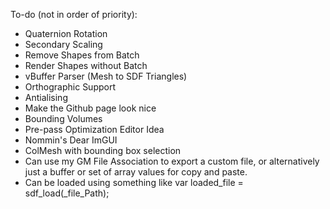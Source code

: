 To-do (not in order of priority):
- Quaternion Rotation
- Secondary Scaling
- Remove Shapes from Batch
- Render Shapes without Batch
- vBuffer Parser (Mesh to SDF Triangles)
- Orthographic Support
- Antialising
- Make the Github page look nice
- Bounding Volumes
- Pre-pass Optimization
Editor Idea
- Nommin's Dear ImGUI 
- ColMesh with bounding box selection
- Can use my GM File Association to export a custom file, or alternatively just a buffer or set of array values for copy and paste.
- Can be loaded using something like var loaded_file = sdf_load(_file_Path);
